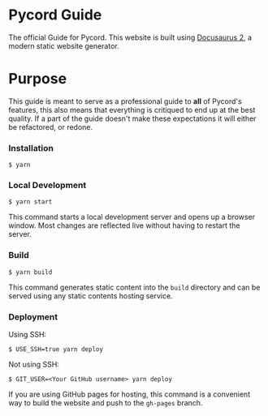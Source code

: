 # Pycord Guide
The official Guide for Pycord.
This website is built using [Docusaurus 2](https://docusaurus.io/), a modern static website generator.

# Purpose
This guide is meant to serve as a professional guide to **all** of Pycord's features,
this also means that everything is critiqued to end up at the best quality.
If a part of the guide doesn't make these expectations 
it will either be refactored, or redone.

### Installation

```
$ yarn
```

### Local Development

```
$ yarn start
```

This command starts a local development server and opens up a browser window. Most changes are reflected live without having to restart the server.

### Build

```
$ yarn build
```

This command generates static content into the `build` directory and can be served using any static contents hosting service.

### Deployment

Using SSH:

```
$ USE_SSH=true yarn deploy
```

Not using SSH:

```
$ GIT_USER=<Your GitHub username> yarn deploy
```

If you are using GitHub pages for hosting, this command is a convenient way to build the website and push to the `gh-pages` branch.
